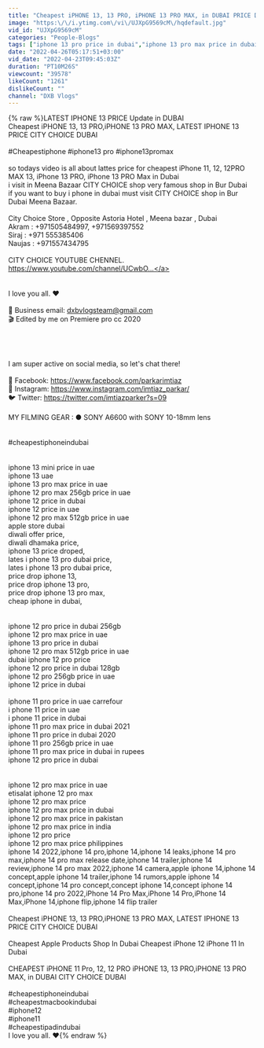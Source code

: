 ```yaml
---
title: "Cheapest iPHONE 13, 13 PRO, iPHONE 13 PRO MAX, in DUBAI PRICE DROP, APRIL PRICE , CITY CHOICE"
image: "https:\/\/i.ytimg.com\/vi\/UJXpG9569cM\/hqdefault.jpg"
vid_id: "UJXpG9569cM"
categories: "People-Blogs"
tags: ["iphone 13 pro price in dubai","iphone 13 pro max price in dubai","iphone 13 price in dubai"]
date: "2022-04-26T05:17:51+03:00"
vid_date: "2022-04-23T09:45:03Z"
duration: "PT10M26S"
viewcount: "39578"
likeCount: "1261"
dislikeCount: ""
channel: "DXB Vlogs"
---
```

{% raw %}LATEST IPHONE 13 PRICE Update in DUBAI<br />Cheapest iPHONE 13, 13 PRO,iPHONE 13 PRO MAX, LATEST IPHONE 13 PRICE  CITY CHOICE DUBAI<br /><br />#Cheapestiphone #iphone13 pro #iphone13promax<br /><br />so todays video is all about lattes price for cheapest iPhone 11, 12, 12PRO MAX 13, iPhone 13 PRO, iPhone 13 PRO Max in Dubai<br />i visit in Meena Bazaar CITY CHOICE shop very famous shop in Bur Dubai<br />if you want to buy i phone in dubai must visit CITY CHOICE shop in Bur Dubai Meena Bazaar.<br /><br />City Choice Store , Opposite Astoria Hotel , Meena bazar , Dubai<br />Akram : +971505484997, +971569397552<br />Siraj : +971 555385406<br />Naujas : +971557434795 <br /><br />CITY CHOICE YOUTUBE CHENNEL.<br /><a rel="nofollow" target="blank" href="https://www.youtube.com/channel/UCwbO...">https://www.youtube.com/channel/UCwbO...</a><br /><br /><br />I love you all. ❤️<br /><br />💌 Business email: dxbvlogsteam@gmail.com<br />🎬 Edited by me on Premiere pro cc 2020<br /><br /><br /><br /><br />I am super active on social media, so let's chat there! <br /><br />📕 Facebook: <a rel="nofollow" target="blank" href="https://www.facebook.com/parkarimtiaz">https://www.facebook.com/parkarimtiaz</a> <br />📸 Instagram: <a rel="nofollow" target="blank" href="https://www.instagram.com/imtiaz_parkar/">https://www.instagram.com/imtiaz_parkar/</a><br />🐦 Twitter: <a rel="nofollow" target="blank" href="https://twitter.com/imtiazparker?s=09">https://twitter.com/imtiazparker?s=09</a><br /><br />MY FILMING GEAR : ● SONY A6600 with SONY 10-18mm lens<br /><br /><br />#cheapestiphoneindubai<br /><br /><br />iphone 13 mini price in uae<br />iphone 13 uae<br />iphone 13 pro max price in uae<br />iphone 12 pro max 256gb price in uae<br />iphone 12 price in dubai<br />iphone 12 price in uae<br />iphone 12 pro max 512gb price in uae<br />apple store dubai<br />diwali offer price,<br />diwali dhamaka price,<br />iphone 13 price droped,<br />lates i phone 13 pro dubai price,<br />lates i phone 13 pro dubai price,<br />price drop iphone 13,<br />price drop iphone 13 pro,<br />price drop iphone 13 pro max,<br />cheap iphone in dubai,<br /><br /><br />iphone 12 pro price in dubai 256gb<br />iphone 12 pro max price in uae<br />iphone 13 pro price in dubai<br />iphone 12 pro max 512gb price in uae<br />dubai iphone 12 pro price<br />iphone 12 pro price in dubai 128gb<br />iphone 12 pro 256gb price in uae<br />iphone 12 price in dubai<br /><br />iphone 11 pro price in uae carrefour<br />i phone 11 price in uae<br />i phone 11 price in dubai<br />iphone 11 pro max price in dubai 2021<br />iphone 11 pro price in dubai 2020<br />iphone 11 pro 256gb price in uae<br />iphone 11 pro max price in dubai in rupees<br />iphone 12 pro price in dubai<br /><br /><br />iphone 12 pro max price in uae<br />etisalat iphone 12 pro max<br />iphone 12 pro max price<br />iphone 12 pro max price in dubai<br />iphone 12 pro max price in pakistan<br />iphone 12 pro max price in india<br />iphone 12 pro price<br />iphone 12 pro max price philippines<br />iphone 14 2022,iphone 14 pro,iphone 14,iphone 14 leaks,iphone 14 pro max,iphone 14 pro max release date,iphone 14 trailer,iphone 14 review,iphone 14 pro max 2022,iphone 14 camera,apple iphone 14,iphone 14 concept,apple iphone 14 trailer,iphone 14 rumors,apple iphone 14 concept,iphone 14 pro concept,concept iphone 14,concept iphone 14 pro,iphone 14 pro 2022,iPhone 14 Pro Max,iPhone 14 Pro,iPhone 14 Max,iPhone 14,iphone flip,iphone 14 flip trailer<br /><br />Cheapest iPHONE 13, 13 PRO,iPHONE 13 PRO MAX, LATEST IPHONE 13 PRICE CITY CHOICE DUBAI<br /><br />Cheapest Apple Products Shop In Dubai Cheapest iPhone 12 iPhone 11 In Dubai<br /><br />CHEAPEST iPHONE 11 Pro, 12, 12 PRO iPHONE 13, 13 PRO,iPHONE 13 PRO MAX, in DUBAI CITY CHOICE DUBAI<br /><br />#cheapestiphoneindubai<br />#cheapestmacbookindubai<br />#iphone12<br />#iphone11<br />#cheapestipadindubai<br />I love you all. ❤️{% endraw %}
